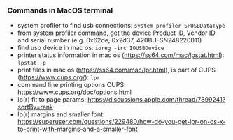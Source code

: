 ### Commands in MacOS terminal

- system profiler to find usb connections: `system_profiler SPUSBDataType`
- from system profiler command, get the device Product ID, Vendor ID and serial number (e.g. 0x62de, 0x2d37, 420BU-SN248220011)
- find usb device in mac os: `ioreg -irc IOUSBDevice`
- printer status information in mac os (https://ss64.com/mac/lpstat.html): `lpstat -p`
- print files in mac os (https://ss64.com/mac/lpr.html), is part of CUPS (https://www.cups.org/): `lpr`
- command line printing options CUPS: https://www.cups.org/doc/options.html
- lp(r) fit to page params: https://discussions.apple.com/thread/7899241?sortBy=rank
- lp(r) margins and smaller font: https://superuser.com/questions/229480/how-do-you-get-lpr-on-os-x-to-print-with-margins-and-a-smaller-font
